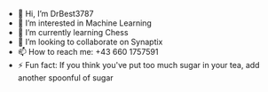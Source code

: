 - 👋 Hi, I’m DrBest3787
- 👀 I’m interested in Machine Learning
- 🌱 I’m currently learning Chess
- 💞️ I’m looking to collaborate on Synaptix
- 📫 How to reach me: +43 660 1757591
- ⚡ Fun fact: If you think you've put too much sugar in your tea, add another spoonful of sugar

<!---
DrBest3787/DrBest3787 is a ✨ special ✨ repository because its `README.md` (this file) appears on your GitHub profile.
You can click the Preview link to take a look at your changes.
--->
